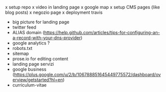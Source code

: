 x setup repo
x video in landing page
x google map
x setup CMS pages (like blog posts)
x negozio page
x deployment travis
- big picture for landing page
- twitter feed
- ALIAS domain (https://help.github.com/articles/tips-for-configuring-an-a-record-with-your-dns-provider)
- google analytics ?
- robots.txt
- sitemap
- prose.io for editing content
- landing page servizi
- google business (https://plus.google.com/u/2/b/106788851645449775572/dashboard/overview/getstarted?hl=en)
- curriculum-vitae
